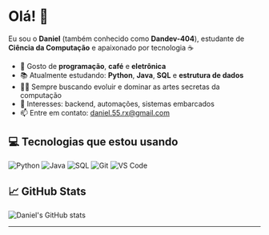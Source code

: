 # Olá! 👋  
Eu sou o **Daniel** (também conhecido como **Dandev-404**), estudante de **Ciência da Computação** e apaixonado por tecnologia ☕

- 🚀 Gosto de **programação**, **café** e **eletrônica**
- 📚 Atualmente estudando: **Python**, **Java**, **SQL** e **estrutura de dados**
- 🥷🏻 Sempre buscando evoluir e dominar as artes secretas da computação
- 🧠 Interesses: backend, automações, sistemas embarcados
- 📫 Entre em contato: daniel.55.rx@gmail.com

## 💻 Tecnologias que estou usando

![Python](https://img.shields.io/badge/-Python-333?style=for-the-badge&logo=python)
![Java](https://img.shields.io/badge/-Java-333?style=for-the-badge&logo=java)
![SQL](https://img.shields.io/badge/-SQL-333?style=for-the-badge&logo=mysql)
![Git](https://img.shields.io/badge/-Git-333?style=for-the-badge&logo=git)
![VS Code](https://img.shields.io/badge/-VS%20Code-333?style=for-the-badge&logo=visual-studio-code)

## 📈 GitHub Stats

![Daniel's GitHub stats](https://github-readme-stats.vercel.app/api?username=Dandev-404&show_icons=true&theme=tokyonight)

---
